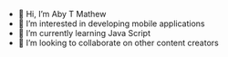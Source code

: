 - 👋 Hi, I’m Aby T Mathew
- 👀 I’m interested in developing mobile applications
- 🌱 I’m currently learning Java Script
- 💞️ I’m looking to collaborate on other content creators


